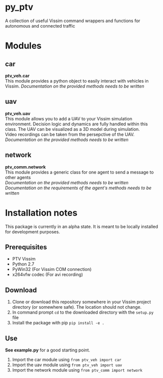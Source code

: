 # py_ptv
A collection of useful Vissim command wrappers and functions for autonomous and connected traffic

# Modules
## car
**ptv_veh.car**  
This module provides a python object to easily interact with vehicles in Vissim. 
*Documentation on the provided methods needs to be written*  

## uav
**ptv_veh.uav**  
This module allows you to add a UAV to your Vissim simulation environment. 
Decision logic and dynamics are fully handled within this class. 
The UAV can be visualized as a 3D model during simulation.  
Video recordings can be taken from the persepctive of the UAV.  
*Documentation on the provided methods needs to be written*  

## network
**ptv_comm.network**  
This module provides a generic class for one agent to send a message to other agents  
*Documentation on the provided methods needs to be written*  
*Documentation on the requirements of the agent's methods needs to be written*  


# Installation notes
This package is currently in an alpha state. It is meant to be locally installed for development purposes.

## Prerequisites
- PTV Vissim
- Python 2.7
- PyWin32 (For Vissim COM connection)
- x264vfw codec (For avi recording)

## Download
1) Clone or download this repository somewhere in your Vissim project directory (or somewhere safe). The location should not change.
1) In command prompt `cd` to the downloaded directory with the `setup.py` file
1) Install the package with pip `pip install -e .`

## Use
**See example.py** for a good starting point.
1) Import the car module using `from ptv_veh import car`
1) Import the uav module using `from ptv_veh import uav`
1) Import the network module using `from ptv_comm import network`
